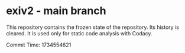 # exiv2 - main branch

This repository contains the frozen state of the repository.
Its history is cleared. It is used only for static code
analysis with Codacy.

Commit Time: 1734554621